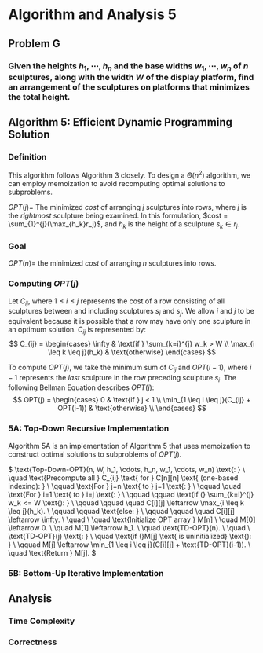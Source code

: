 # Algorithm and Analysis 5

## Problem G
### Given the heights $h_1, \cdots, h_n$ and the base widths $w_1, \cdots, w_n$ of $n$ sculptures, along with the width $W$ of the display platform, find an arrangement of the sculptures on platforms that minimizes the total height. 

## Algorithm 5: Efficient Dynamic Programming Solution
### Definition
This algorithm follows Algorithm 3 closely. To design a $\Theta(n^2)$ algorithm, we can employ memoization to avoid recomputing optimal solutions to subproblems. 

$OPT(j) =$ The minimized $cost$ of arranging $j$ sculptures into rows, where $j$ is the *rightmost* sculpture being examined. In this formulation, $cost = \sum_{1}^{j}(\max_{h_k}r_j)$, and $h_k$ is the height of a sculpture $s_k \in r_j$.

### Goal
$OPT(n) =$ the minimized $cost$ of arranging $n$ sculptures into rows. 

### Computing $OPT(j)$
Let $C_{ij}$, where $1 \leq i \leq j$ represents the cost of a row consisting of all sculptures between and including sculptures $s_i$ and $s_j$. We allow $i$ and $j$ to be equivalent because it is possible that a row may have only one sculpture in an optimum solution. $C_{ij}$ is represented by: 
$$
C_{ij} = 
\begin{cases}
    \infty & \text{if } \sum_{k=i}^{j} w_k > W \\
    \max_{i \leq k \leq j}(h_k) & \text{otherwise}
\end{cases}
$$

To compute $OPT(j)$, we take the minimum sum of $C_{ij}$ and $OPT(i-1)$, where $i-1$ represents the *last* sculpture in the row preceding sculpture $s_i$. The following Bellman Equation describes $OPT(j)$:
$$
OPT(j) =
\begin{cases}
    0 & \text{if } j < 1 \\
    \min_{1 \leq i \leq j}(C_{ij} + OPT(i-1)) & \text{otherwise} \\
\end{cases}
$$

### 5A: Top-Down Recursive Implementation
Algorithm 5A is an implementation of Algorithm 5 that uses memoization to construct optimal solutions to subproblems of $OPT(j)$. 

$
\text{Top-Down-OPT}(n, W, h_1, \cdots, h_n, w_1, \cdots, w_n) \text{: } \\
\quad \text{Precompute all } C_{ij} \text{ for } C[n][n] \text{ (one-based indexing): } \\
\qquad \text{For } j=n \text{ to } j=1 \text{: } \\
\qquad \quad \text{For } i=1 \text{ to } i=j \text{: } \\
\qquad \qquad \text{if (} \sum_{k=i}^{j} w_k <= W \text{): } \\
\qquad \qquad \quad C[i][j] \leftarrow \max_{i \leq k \leq j}(h_k). \\
\qquad \qquad \text{else: } \\
\qquad \qquad \quad C[i][j] \leftarrow \infty. \\
\quad \\
\quad \text{Initialize OPT array } M[n] \\
\quad M[0] \leftarrow 0. \\
\quad M[1] \leftarrow h_1. \\
\quad \text{TD-OPT}(n). \\
\quad \\
\text{TD-OPT}(j) \text{: } \\
\quad \text{if (}M[j] \text{ is uninitialized} \text{): } \\
\qquad M[j] \leftarrow \min_{1 \leq i \leq j}(C[i][j] + \text{TD-OPT}(i-1)).  \\
\quad \text{Return } M[j].
$



### 5B: Bottom-Up Iterative Implementation


## Analysis
### Time Complexity
<!-- Write Time Complexity Analysis Here!!!!-->

### Correctness
<!-- Write Correctness Analysis Here!!!!-->